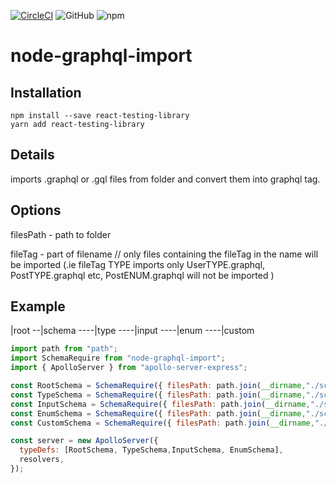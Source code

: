 [![CircleCI](
  https://img.shields.io/circleci/project/github/lfilipowicz/node-graphql-import/master.svg)](https://circleci.com/gh/lfilipowicz/node-graphql-import/tree/master)
![GitHub](https://img.shields.io/github/license/mashape/apistatus.svg)
![npm](https://img.shields.io/npm/v/node-graphql-import.svg)

# node-graphql-import

## Installation

```
npm install --save react-testing-library
yarn add react-testing-library
```

## Details

imports .graphql or .gql files from folder and convert them into graphql tag.

## Options

filesPath - path to folder

fileTag - part of filename // only files containing the fileTag in the name will be imported (.ie fileTag TYPE imports only UserTYPE.graphql, PostTYPE.graphql etc, PostENUM.graphql will not be imported )

## Example


|root
--|schema
----|type
----|input
----|enum
----|custom


```javascript
import path from "path";
import SchemaRequire from "node-graphql-import";
import { ApolloServer } from "apollo-server-express";

const RootSchema = SchemaRequire({ filesPath: path.join(__dirname,"./schema") });
const TypeSchema = SchemaRequire({ filesPath: path.join(__dirname,"./schema/type") });
const InputSchema = SchemaRequire({ filesPath: path.join(__dirname,"./schema/input") });
const EnumSchema = SchemaRequire({ filesPath: path.join(__dirname,"./schema/enum") });
const CustomSchema = SchemaRequire({ filesPath: path.join(__dirname,"./schema/custom"), "CUSTOM"});

const server = new ApolloServer({
  typeDefs: [RootSchema, TypeSchema,InputSchema, EnumSchema],
  resolvers,
});
```
